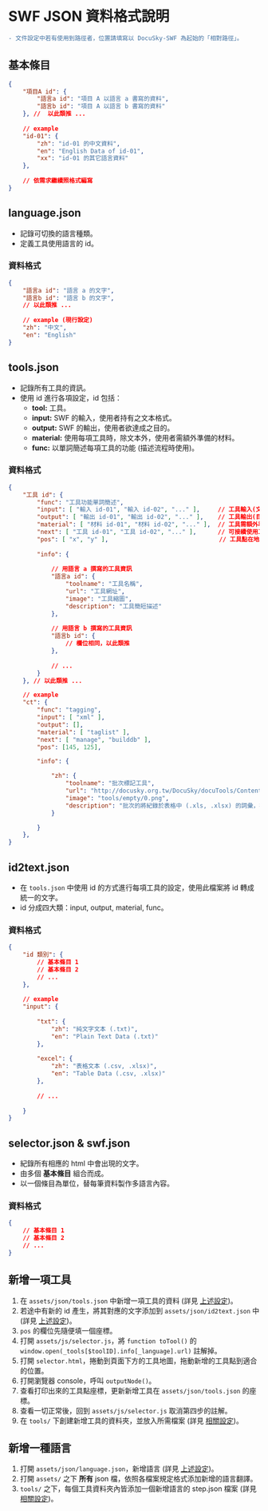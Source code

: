 # SWF JSON 資料格式說明

```diff
- 文件設定中若有使用到路徑者，位置請填寫以 DocuSky-SWF 為起始的「相對路徑」。
```

## 基本條目
```json
{
    "項目A id": {
        "語言a id": "項目 A 以語言 a 書寫的資料",
        "語言b id": "項目 A 以語言 b 書寫的資料"
    }, //  以此類推 ...
    
    // example
    "id-01": {
        "zh": "id-01 的中文資料",
        "en": "English Data of id-01",
        "xx": "id-01 的其它語言資料"
    },
    
    // 依需求繼續照格式編寫
}
```

## language.json
* 記錄可切換的語言種類。
* 定義工具使用語言的 id。

### 資料格式
```json
{
    "語言a id": "語言 a 的文字",
    "語言b id": "語言 b 的文字",
    // 以此類推 ...
    
    // example (現行設定)
    "zh": "中文",
    "en": "English"
}
```

## tools.json
* 記錄所有工具的資訊。
* 使用 id 進行各項設定，id 包括：
  * **tool:** 工具。
  * **input:** SWF 的輸入，使用者持有之文本格式。
  * **output:** SWF 的輸出，使用者欲達成之目的。
  * **material:** 使用每項工具時，除文本外，使用者需額外準備的材料。
  * **func:** 以單詞簡述每項工具的功能 (描述流程時使用)。

### 資料格式
```json
{
    "工具 id": {
        "func": "工具功能單詞簡述",
        "input": [ "輸入 id-01", "輸入 id-02", "..." ],     // 工具輸入(文本格式)的陣列 
        "output": [ "輸出 id-01", "輸出 id-02", "..." ],    // 工具輸出(目的)的陣列
        "material": [ "材料 id-01", "材料 id-02", "..." ],  // 工具需額外準備的材料陣列
        "next": [ "工具 id-01", "工具 id-02", "..." ],      // 可接續使用工具的陣列
        "pos": [ "x", "y" ],                               // 工具點在地圖中的座標
        
        "info": {
        
            // 用語言 a 撰寫的工具資訊
            "語言a id": {
                "toolname": "工具名稱",
                "url": "工具網址",
                "image": "工具縮圖",
                "description": "工具簡短描述"
            },
            
            // 用語言 b 撰寫的工具資訊
            "語言b id": {
                // 欄位相同，以此類推
            },
            
            // ...
        }
    }, // 以此類推 ...

    // example
    "ct": {
        "func": "tagging",
        "input": [ "xml" ],
        "output": [],
        "material": [ "taglist" ],
        "next": [ "manage", "builddb" ],
        "pos": [145, 125],

        "info": {

            "zh": {
                "toolname": "批次標記工具",
                "url": "http://docusky.org.tw/DocuSky/docuTools/ContentTaggingTool/index.html",
                "image": "tools/empty/0.png",
                "description": "批次的將紀錄於表格中 (.xls, .xlsx) 的詞彙，在 DocuXml 格式的文本中進行搜尋與標記。"
            }

        }
    },
}
```

## id2text.json
* 在 ```tools.json``` 中使用 id 的方式進行每項工具的設定，使用此檔案將 id 轉成統一的文字。
* id 分成四大類：input, output, material, func。

### 資料格式
```json
{
    "id 類別": {
        // 基本條目 1
        // 基本條目 2
        // ...
    },
    
    // example
    "input": {
    
        "txt": {
            "zh": "純文字文本 (.txt)",
            "en": "Plain Text Data (.txt)"
        },
        
        "excel": {
            "zh": "表格文本 (.csv, .xlsx)",
            "en": "Table Data (.csv, .xlsx)"
        },
        
        // ...
        
    }
}
```

## selector.json & swf.json
* 紀錄所有相應的 html 中會出現的文字。
* 由多個 **基本條目** 組合而成。
* 以一個條目為單位，替每筆資料製作多語言內容。

### 資料格式
```json
{
    // 基本條目 1
    // 基本條目 2
    // ...
}
```

## 新增一項工具
1. 在 ```assets/json/tools.json``` 中新增一項工具的資料 (詳見 [上述設定](#tools.json))。
2. 若途中有新的 id 產生，將其對應的文字添加到 ```assets/json/id2text.json``` 中 (詳見 [上述設定](#id2text.json))。
3. ```pos``` 的欄位先隨便填一個座標。
4. 打開 ```assets/js/selector.js```，將 ```function toTool()``` 的 ```window.open(_tools[$toolID].info[_language].url)``` 註解掉。
5. 打開 ```selector.html```，捲動到頁面下方的工具地圖，拖動新增的工具點到適合的位置。
6. 打開瀏覽器 console，呼叫 ```outputNode()```。
7. 查看打印出來的工具點座標，更新新增工具在 ```assets/json/tools.json``` 的座標。
8. 查看一切正常後，回到 ```assets/js/selector.js``` 取消第四步的註解。
9. 在 ```tools/``` 下創建新增工具的資料夾，並放入所需檔案 (詳見 [相關設定](https://github.com/s103062310/DocuSky-SWF/tree/master/tools/empty/readme.md))。

## 新增一種語言
1. 打開 ```assets/json/language.json```，新增語言 (詳見 [上述設定](#language.json))。
2. 打開 ```assets/``` 之下 **所有** json 檔，依照各檔案規定格式添加新增的語言翻譯。
3. ```tools/``` 之下，每個工具資料夾內皆添加一個新增語言的 step.json 檔案 (詳見 [相關設定](https://github.com/s103062310/DocuSky-SWF/tree/master/tools/empty/readme.md))。